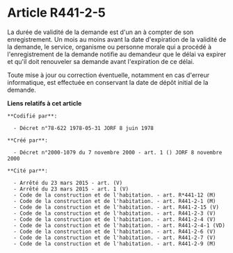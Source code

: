 # Article R441-2-5

La durée de validité de la demande est d'un an à compter de son enregistrement. Un mois au moins avant la date d'expiration
de la validité de la demande, le service, organisme ou personne morale qui a procédé à l'enregistrement de la demande notifie
au demandeur que le délai va expirer et qu'il doit renouveler sa demande avant l'expiration de ce délai.

Toute mise à jour ou correction éventuelle, notamment en cas d'erreur informatique, est effectuée en conservant la date de
dépôt initial de la demande.

**Liens relatifs à cet article**

	**Codifié par**:

	  - Décret n°78-622 1978-05-31 JORF 8 juin 1978

	**Créé par**:

	  - Décret n°2000-1079 du 7 novembre 2000 - art. 1 () JORF 8 novembre 2000

	**Cité par**:

	  - Arrêté du 23 mars 2015 - art. (V)
	  - Arrêté du 23 mars 2015 - art. 1 (V)
	  - Code de la construction et de l'habitation. - art. R*441-12 (M)
	  - Code de la construction et de l'habitation. - art. R441-2-1 (M)
	  - Code de la construction et de l'habitation. - art. R441-2-15 (V)
	  - Code de la construction et de l'habitation. - art. R441-2-3 (V)
	  - Code de la construction et de l'habitation. - art. R441-2-4 (V)
	  - Code de la construction et de l'habitation. - art. R441-2-4-1 (VD)
	  - Code de la construction et de l'habitation. - art. R441-2-6 (V)
	  - Code de la construction et de l'habitation. - art. R441-2-7 (V)
	  - Code de la construction et de l'habitation. - art. R441-2-9 (M)
